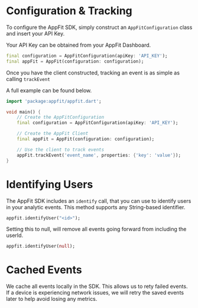 # Configuration & Tracking

To configure the AppFit SDK, simply construct an `AppFitConfiguration` class and insert your API Key.

Your API Key can be obtained from your AppFit Dashboard.

```dart
final configuration = AppFitConfiguration(apiKey: 'API_KEY');
final appFit = AppFit(configuration: configuration);
```

Once you have the client constructed, tracking an event is as simple as calling `trackEvent`

A full example can be found below.

```dart
import 'package:appfit/appfit.dart';

void main() {
    // Create the AppFitConfiguration
    final configuration = AppFitConfiguration(apiKey: 'API_KEY');

    // Create the AppFit Client
    final appFit = AppFit(configuration: configuration);

    // Use the client to track events
    appFit.trackEvent('event_name', properties: {'key': 'value'});
}
```

# Identifying Users

The AppFit SDK includes an `identify` call, that you can use to identify users in your analytic events.
This method supports any String-based identifier.

```dart
appfit.identifyUser("<id>");
```

Setting this to null, will remove all events going forward from including the userId.

```dart
appfit.identifyUser(null);
```

# Cached Events

We cache all events locally in the SDK. This allows us to rety failed events. If a device is experiencing network issues, we will retry the saved events later to help avoid losing any metrics.
